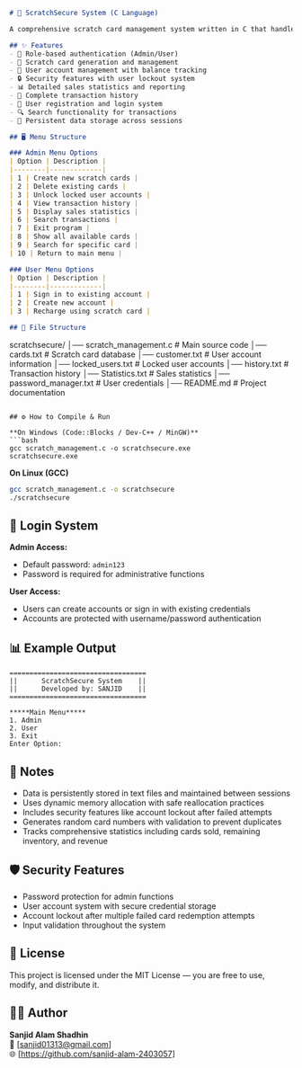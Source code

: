 
```markdown
# 🎫 ScratchSecure System (C Language)

A comprehensive scratch card management system written in C that handles card distribution, user authentication, transaction tracking, and administrative functions for a telecom recharge system.

## ✨ Features
- 🔐 Role-based authentication (Admin/User)
- 🎫 Scratch card generation and management
- 📱 User account management with balance tracking
- 🔒 Security features with user lockout system
- 📊 Detailed sales statistics and reporting
- 📝 Complete transaction history
- 👥 User registration and login system
- 🔍 Search functionality for transactions
- 💾 Persistent data storage across sessions

## 🖥 Menu Structure

### Admin Menu Options
| Option | Description |
|--------|-------------|
| 1 | Create new scratch cards |
| 2 | Delete existing cards |
| 3 | Unlock locked user accounts |
| 4 | View transaction history |
| 5 | Display sales statistics |
| 6 | Search transactions |
| 7 | Exit program |
| 8 | Show all available cards |
| 9 | Search for specific card |
| 10 | Return to main menu |

### User Menu Options
| Option | Description |
|--------|-------------|
| 1 | Sign in to existing account |
| 2 | Create new account |
| 3 | Recharge using scratch card |

## 📂 File Structure
```
scratchsecure/
│── scratch_management.c    # Main source code
│── cards.txt               # Scratch card database
│── customer.txt            # User account information
│── locked_users.txt        # Locked user accounts
│── history.txt             # Transaction history
│── Statistics.txt          # Sales statistics
│── password_manager.txt    # User credentials
│── README.md               # Project documentation
```

## ⚙️ How to Compile & Run

**On Windows (Code::Blocks / Dev-C++ / MinGW)**
```bash
gcc scratch_management.c -o scratchsecure.exe
scratchsecure.exe
```

**On Linux (GCC)**
```bash
gcc scratch_management.c -o scratchsecure
./scratchsecure
```

## 🔐 Login System

**Admin Access:**
- Default password: `admin123`
- Password is required for administrative functions

**User Access:**
- Users can create accounts or sign in with existing credentials
- Accounts are protected with username/password authentication

## 📊 Example Output
```
==================================
||      ScratchSecure System    ||
||      Developed by: SANJID    ||
==================================

*****Main Menu*****
1. Admin
2. User
3. Exit
Enter Option: 
```

## 📌 Notes
- Data is persistently stored in text files and maintained between sessions
- Uses dynamic memory allocation with safe reallocation practices
- Includes security features like account lockout after failed attempts
- Generates random card numbers with validation to prevent duplicates
- Tracks comprehensive statistics including cards sold, remaining inventory, and revenue

## 🛡️ Security Features
- Password protection for admin functions
- User account system with secure credential storage
- Account lockout after multiple failed card redemption attempts
- Input validation throughout the system

## 📜 License
This project is licensed under the MIT License — you are free to use, modify, and distribute it.

## 👨‍💻 Author
**Sanjid Alam Shadhin**  
📧 [sanjid01313@gmail.com]  
🌐 [https://github.com/sanjid-alam-2403057]
```
